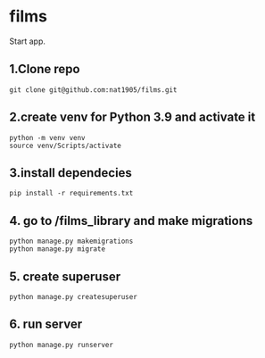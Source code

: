 # films
Start app.
## 1.Сlone repo
```
git clone git@github.com:nat1905/films.git
```

## 2.create venv for Python 3.9 and activate it
```
python -m venv venv
source venv/Scripts/activate
```
## 3.install dependecies
```
pip install -r requirements.txt
```

## 4. go to /films_library and make migrations
```
python manage.py makemigrations
python manage.py migrate
```

## 5. create superuser
```
python manage.py createsuperuser
```
## 6. run server
```
python manage.py runserver
```
